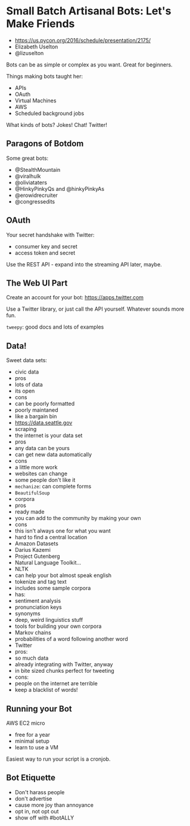 Small Batch Artisanal Bots: Let's Make Friends
==============================================

* https://us.pycon.org/2016/schedule/presentation/2175/
* Elizabeth Uselton
* @lizuselton

Bots can be as simple or complex as you want. Great for beginners.

Things making bots taught her:
* APIs
* OAuth
* Virtual Machines
* AWS
* Scheduled background jobs

What kinds of bots? Jokes! Chat! Twitter! 

Paragons of Botdom
------------------
Some great bots:
* @StealthMountain
* @viralhulk
* @oliviataters
* @HinkyPinkyQs and @hinkyPinkyAs
* @erowidrecruiter
* @congressedits

OAuth
-----
Your secret handshake with Twitter:
* consumer key and secret
* access token and secret

Use the REST API - expand into the streaming API later, maybe.

The Web UI Part
---------------
Create an account for your bot: https://apps.twitter.com

Use a Twitter library, or just call the API yourself. Whatever sounds more fun.

`tweepy`: good docs and lots of examples

Data!
-----
Sweet data sets:
* civic data
 * pros
  * lots of data
  * its open
 * cons
  * can be poorly formatted
  * poorly maintaned
 * like a bargain bin
 * https://data.seattle.gov
* scraping
 * the internet is your data set
 * pros
  * any data can be yours
  * can get new data automatically
 * cons
  * a little more work
  * websites can change
  * some people don't like it
 * `mechanize`: can complete forms
 * `BeautifulSoup`
* corpora
 * pros
  * ready made
  * you can add to the community by making your own
 * cons
  * this isn't always one for what you want
  * hard to find a central location
 * Amazon Datasets
 * Darius Kazemi
 * Project Gutenberg
 * Natural Language Toolkit...
* NLTK
 * can help your bot almost speak english
 * tokenize and tag text
 * includes some sample corpora
 * has:
  * sentiment analysis
  * pronunciation keys
  * synonyms
  * deep, weird linguistics stuff
  * tools for building your own corpora
 * Markov chains
  * probabilities of a word following another word
* Twitter
 * pros:
  * so much data
  * already integrating with Twitter, anyway
  * in bite sized chunks perfect for tweeting
 * cons:
  * people on the internet are terrible
  * keep a blacklist of words!

Running your Bot
----------------
AWS EC2 micro
* free for a year
* minimal setup
* learn to use a VM

Easiest way to run your script is a cronjob.

Bot Etiquette
-------------
* Don't harass people
* don't advertise
* cause more joy than annoyance
 * opt in, not opt out
* show off with #botALLY
